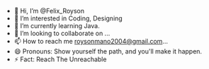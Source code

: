- 👋 Hi, I’m @Felix_Royson
- 👀 I’m interested in Coding, Designing
- 🌱 I’m currently learning Java.
- 💞️ I’m looking to collaborate on ...
- 📫 How to reach me roysonmano2004@gmail.com...
- 😄 Pronouns: Show yourself the path, and you'll make it happen.
- ⚡ Fact: Reach The Unreachable

<!---
Felix-2004/Felix-2004 is a ✨ special ✨ repository because its `README.md` (this file) appears on your GitHub profile.
You can click the Preview link to take a look at your changes.
--->
